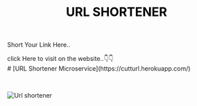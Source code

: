 


<h1 align="center" style="color: black"> URL SHORTENER</h1>
<br>
<p>Short Your Link Here..</p>
<p>click Here to visit on the website..👇👇 <br>
# [URL Shortener Microservice](https://cutturl.herokuapp.com/)
</p>
<br>


<p align="left">
  <img src="https://user-images.githubusercontent.com/10883694/108748268-4cacaa00-7536-11eb-8ee5-602300fa4d9e.png" alt="Url shortener">
 </p>




